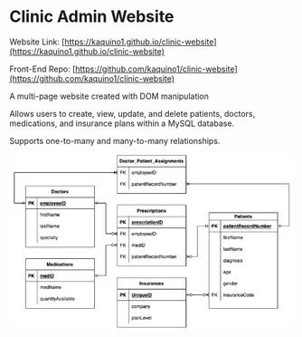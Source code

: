 # Clinic Admin Website

Website Link: [https://kaquino1.github.io/clinic-website](https://kaquino1.github.io/clinic-website)

Front-End Repo: [https://github.com/kaquino1/clinic-website](https://github.com/kaquino1/clinic-website)

A multi-page website created with DOM manipulation

Allows users to create, view, update, and delete patients, doctors, medications, and insurance plans within a MySQL database.

Supports one-to-many and many-to-many relationships.

![ERD diagram](https://github.com/kaquino1/clinic-website/blob/main/ERD.png?raw=true)

